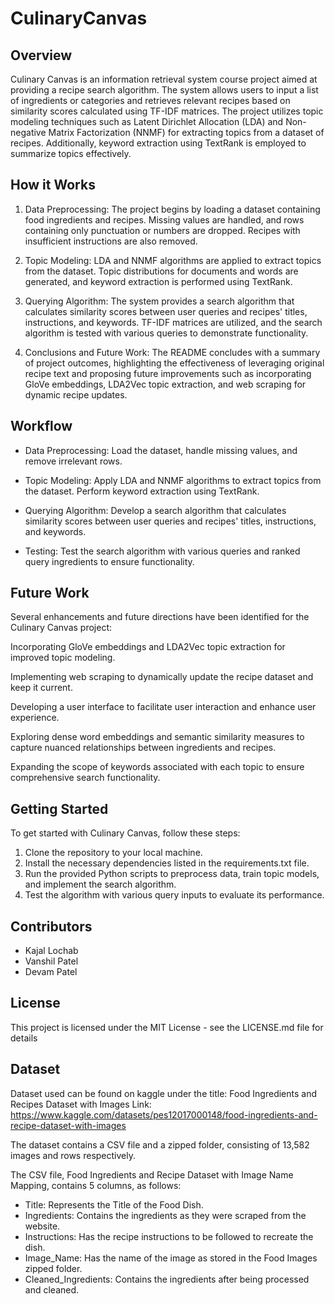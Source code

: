 # CulinaryCanvas

## Overview

Culinary Canvas is an information retrieval system course project aimed at providing a recipe search algorithm. The system allows users to input a list of ingredients or categories and retrieves relevant recipes based on similarity scores calculated using TF-IDF matrices. The project utilizes topic modeling techniques such as Latent Dirichlet Allocation (LDA) and Non-negative Matrix Factorization (NNMF) for extracting topics from a dataset of recipes. Additionally, keyword extraction using TextRank is employed to summarize topics effectively.


## How it Works

1. Data Preprocessing: The project begins by loading a dataset containing food ingredients and recipes. Missing values are handled, and rows containing only punctuation or numbers are dropped. Recipes with insufficient instructions are also removed.

2. Topic Modeling: LDA and NNMF algorithms are applied to extract topics from the dataset. Topic distributions for documents and words are generated, and keyword extraction is performed using TextRank.

3. Querying Algorithm: The system provides a search algorithm that calculates similarity scores between user queries and recipes' titles, instructions, and keywords. TF-IDF matrices are utilized, and the search algorithm is tested with various queries to demonstrate functionality.

4. Conclusions and Future Work: The README concludes with a summary of project outcomes, highlighting the effectiveness of leveraging original recipe text and proposing future improvements such as incorporating GloVe embeddings, LDA2Vec topic extraction, and web scraping for dynamic recipe updates.


## Workflow

- Data Preprocessing: Load the dataset, handle missing values, and remove irrelevant rows.

- Topic Modeling: Apply LDA and NNMF algorithms to extract topics from the dataset. Perform keyword extraction using TextRank.

- Querying Algorithm: Develop a search algorithm that calculates similarity scores between user queries and recipes' titles, instructions, and keywords.

- Testing: Test the search algorithm with various queries and ranked query ingredients to ensure functionality.


## Future Work

Several enhancements and future directions have been identified for the Culinary Canvas project:

Incorporating GloVe embeddings and LDA2Vec topic extraction for improved topic modeling.

Implementing web scraping to dynamically update the recipe dataset and keep it current.

Developing a user interface to facilitate user interaction and enhance user experience.

Exploring dense word embeddings and semantic similarity measures to capture nuanced relationships between ingredients and recipes.

Expanding the scope of keywords associated with each topic to ensure comprehensive search functionality.


## Getting Started

To get started with Culinary Canvas, follow these steps:

1. Clone the repository to your local machine.
2. Install the necessary dependencies listed in the requirements.txt file.
3. Run the provided Python scripts to preprocess data, train topic models, and implement the search algorithm.
4. Test the algorithm with various query inputs to evaluate its performance.


## Contributors
- Kajal Lochab
- Vanshil Patel
- Devam Patel

## License

This project is licensed under the MIT License - see the LICENSE.md file for details

## Dataset

Dataset used can be found on kaggle under the title: Food Ingredients and Recipes Dataset with Images
Link: https://www.kaggle.com/datasets/pes12017000148/food-ingredients-and-recipe-dataset-with-images

The dataset contains a CSV file and a zipped folder, consisting of 13,582 images and rows respectively.

The CSV file, Food Ingredients and Recipe Dataset with Image Name Mapping, contains 5 columns, as follows:

- Title: Represents the Title of the Food Dish.
- Ingredients: Contains the ingredients as they were scraped from the website.
- Instructions: Has the recipe instructions to be followed to recreate the dish.
- Image_Name: Has the name of the image as stored in the Food Images zipped folder.
- Cleaned_Ingredients: Contains the ingredients after being processed and cleaned.
    
